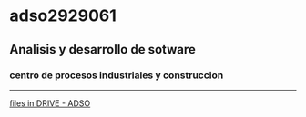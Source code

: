 # adso2929061

## Analisis y desarrollo de sotware

### centro de procesos industriales y construccion
___

[files in DRIVE - ADSO](https://shorturl.at/bfrOX)
